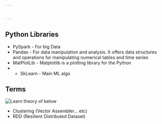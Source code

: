 ```yaml
---


---
```


<h2 id="python-libraries">Python Libraries</h2>
<ul>
<li>PySpark - For big Data</li>
<li>Pandas - For data manipulation and analysis. It offers data structures and operations for manipulating numerical tables and time series</li>
<li>MatPlotLib - Matplotlib is a plotting library for the Python</li>
<li>
<ul>
<li>SkLearn - Main ML algo</li>
</ul>
</li>
</ul>
<h2 id="terms">Terms</h2>
<p><img src="https://media.springernature.com/lw685/springer-static/image/art%3A10.1007%2Fs11042-019-08358-7/MediaObjects/11042_2019_8358_Fig5_HTML.png" alt="Learn theory of below"></p>
<ul>
<li>Clustering (Vector Assembler… etc)</li>
<li>RDD (Resilient Distributed Dataset)</li>
</ul>

